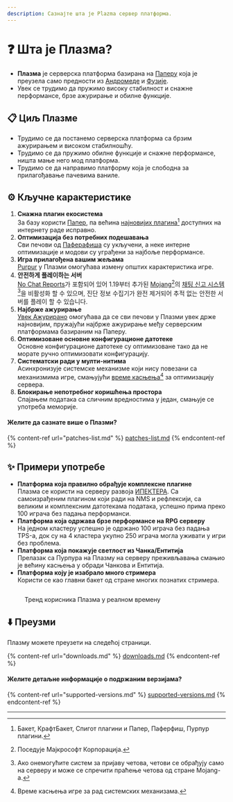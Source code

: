 ```yaml
---
description: Сазнајте шта је Plazma сервер платформа.
---
```


# ❓ Шта је Плазма?

- **Плазма** је серверска платформа базирана на [Паперу](https://github.com/PaperMC/Paper) која је преузела само предности из [Андромеде](https://github.com/EarendelArchived/Andromeda) и [Фузије](https://github.com/RuinedTechnologyUnify/Fusion).
- Увек се трудимо да пружимо високу стабилност и снажне перформансе, брзе ажурирање и обилне функције.

## 📋 Циљ Плазме <a href="#id-1" id="id-1"></a>

- Трудимо се да постанемо серверска платформа са брзим ажурирањем и високом стабилношћу.
- Трудимо се да пружимо обилне функције и снажне перформансе, ништа мање него мод платформа.
- Трудимо се да направимо платформу која је слободна за прилагођавање пачевима ваниле.

## ⚙️ Кључне карактеристике <a href="#id-2" id="id-2"></a>

1. **Снажна плагин екосистема**\
   За базу користи [Папер](https://github.com/PaperMC/Paper), па већина [најновијих плагина](#user-content-fn-1)[^1] доступних на интернету раде исправно.
2. **Оптимизација без потребних подешавања**\
   Сви печови од [Паферафиша](https://github.com/pufferfish-gg/Pufferfish) су укључени, а неке интерне оптимизације и модови су уграђени за најбоље перформансе.
3. **Игра прилагођена вашим жељама**\
   [Purpur](https://github.com/PurpurMC/Purpur) у Плазми омогућава измену општих карактеристика игре.
4. **안전하게 플레이하는 서버**\
   [No Chat Reports](https://github.com/Aizistral-Studios/No-Chat-Reports)가 포함되어 있어 1.19부터 추가된 [Mojang](#user-content-fn-2)[^2]의 [채팅 신고 시스템](#user-content-fn-3)[^3]을 비활성화 할 수 있으며, 진단 정보 수집기가 완전 제거되어 추적 없는 안전한 서버를 플레이 할 수 있습니다.
5. **Најбрже ажурирање**\
   [Увек Ажурирано](https://github.com/PlazmaMC/AlwaysUpToDate) омогућава да се сви печови у Плазми увек држе најновијим, пружајући најбрже ажурирање међу серверским платформама базираним на Паперу.
6. **Оптимизоване основне конфигурационе датотеке**\
   Основне конфигурационе датотеке су оптимизоване тако да не морате ручно оптимизовати конфигурацију.
7. **Систематски ради у мулти-нитима**\
   Асинхронизује системске механизме који нису повезани са механизмима игре, смањујући [време касњења](#user-content-fn-4)[^4] за оптимизацију сервера.
8. **Блокирање непотребног коришћења простора**\
   Спајањем података са сличним вредностима у један, смањује се употреба меморије.

#### Желите да сазнате више о Плазми? <a href="#etc-1" id="etc-1"></a>

{% content-ref url="patches-list.md" %}
[patches-list.md](patches-list.md)
{% endcontent-ref %}

## ✨ Примери употребе <a href="#id-3" id="id-3"></a>

- **Платформа која правилно обрађује комплексне плагине**\
  Плазма се користи на серверу развоја [ИПЕКТЕРА](https://github.com/IPECTER). Са самоизрађеним плагином који ради на NMS и рефлексији, са великим и комплексним датотекама података, успешно прима преко 100 играча без падања перформанси.
- **Платформа која одржава брзе перформансе на RPG серверу**\
  На једном кластеру успешно је одржано 100 играча без падања TPS-а, док су на 4 кластера укупно 250 играча могла уживати у игри без проблема.
- **Платформа која покажује светлост из Чанка/Ентитија**\
  Прелазак са Пурпура на Плазму на серверу преживљавања смањио је већину касњења у обради Чанкова и Ентитија.
- **Платформа коју је изабрало много стримера**\
  Користи се као главни бакет од стране многих познатих стримера.

<figure>
   <img src="https://badge.plazmamc.org/internal/bstats" alt="">
   
   <figcaption><p>Тренд корисника Плазма у реалном времену</p></figcaption>
</figure>

## ⬇️ Преузми

Плазму можете преузети на следећој страници.

{% content-ref url="downloads.md" %}
[downloads.md](downloads.md)
{% endcontent-ref %}

#### Желите детаљне информације о подржаним верзијама?

{% content-ref url="supported-versions.md" %}
[supported-versions.md](supported-versions.md)
{% endcontent-ref %}

***

[^1]: Бакет, КрафтБакет, Спигот плагини и Папер, Паферфиш, Пурпур плагини.

[^2]: Поседује Мајкрософт Корпорација.

[^3]: Ако онемогућите систем за пријаву четова, четови се обрађују само на серверу и може се спречити праћење четова од стране Mojang-а.

[^4]: Време касњења игре за рад системских механизама.
